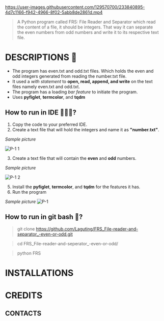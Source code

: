 https://user-images.githubusercontent.com/129570700/233840895-4d7c1166-f942-4966-8f02-5abb8de2861d.mp4
> A Python program called FRS: File Reader and Separator which read the content of a file, it should be integers. That way it can separate the even numbers from odd numbers and write it to its respective text file.

# DESCRIPTIONS 📝
- The program has even.txt and odd.txt files. Which holds the even and odd integers generated from reading the number.txt file.
- It used a *with statement* to **open, read, append, and write** on the text files namely even.txt and odd.txt.
- The program has a loading *bar feature* to initiate the program.
- Uses **pyfiglet**, **termcolor**, and **tqdm**

## How to run in IDE 👩🏻‍💻?
1. Copy the code to your preferred IDE.
2. Create a text file that will hold the integers and name it as **"number.txt"**.

*Sample picture*

![P-1 1](https://user-images.githubusercontent.com/129570700/233843581-916c3950-d36c-4d40-a475-6ae962520ea2.PNG)

3. Create a text file that will contain the **even** and **odd** numbers.

*Sample picture*

![P-1 2](https://user-images.githubusercontent.com/129570700/233844444-afdecff0-a1a7-4c47-8420-b2b50681bdb3.PNG)

5. Install the **pyfiglet**, **termcolor**, and **tqdm** for the features it has.
6. Run the program

*Sample picture*
![P-1](https://user-images.githubusercontent.com/129570700/233842428-54c7bf2a-e26f-4eb9-8f09-e928e3de5c38.PNG)

## How to run in git bash 🚀?
> git clone https://github.com/Laguting/FRS_File-reader-and-separator_-even-or-odd.git

> cd FRS_File-reader-and-seperator_-even-or-odd/

> python FRS

# INSTALLATIONS

# CREDITS
## CONTACTS
